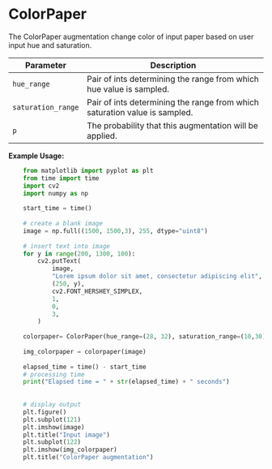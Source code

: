 # ColorPaper

The ColorPaper augmentation change color of input paper based on user input hue and saturation.


| Parameter                | Description                                                                       |
|--------------------------|-----------------------------------------------------------------------------------|
| `hue_range`              | Pair of ints determining the range from which hue value is sampled.               |
| `saturation_range`       | Pair of ints determining the range from which saturation value is sampled.        |
| `p`                      | The probability that this augmentation will be applied.                           |


**Example Usage:**
```python
    from matplotlib import pyplot as plt
    from time import time
    import cv2
    import numpy as np
    
    start_time = time()
    
    # create a blank image
    image = np.full((1500, 1500,3), 255, dtype="uint8")
    
    # insert text into image
    for y in range(200, 1300, 100):
        cv2.putText(
            image,
            "Lorem ipsum dolor sit amet, consectetur adipiscing elit",
            (250, y),
            cv2.FONT_HERSHEY_SIMPLEX,
            1,
            0,
            3,
        )
    
    colorpaper= ColorPaper(hue_range=(28, 32), saturation_range=(10,30), p=1)
    
    img_colorpaper = colorpaper(image)
    
    elapsed_time = time() - start_time
    # processing time
    print("Elapsed time = " + str(elapsed_time) + " seconds")
    
    
    # display output
    plt.figure()
    plt.subplot(121)
    plt.imshow(image)
    plt.title("Input image")
    plt.subplot(122)
    plt.imshow(img_colorpaper)
    plt.title("ColorPaper augmentation")

```
